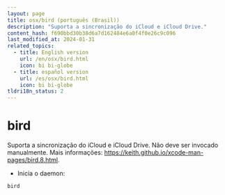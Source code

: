 ```yaml
---
layout: page
title: osx/bird (português (Brasil))
description: "Suporta a sincronização do iCloud e iCloud Drive."
content_hash: f690bbd30b38d6a7d162484e6a0f4f0e26c9c096
last_modified_at: 2024-01-31
related_topics:
  - title: English version
    url: /en/osx/bird.html
    icon: bi bi-globe
  - title: español version
    url: /es/osx/bird.html
    icon: bi bi-globe
tldri18n_status: 2
---
```

# bird

Suporta a sincronização do iCloud e iCloud Drive.
Não deve ser invocado manualmente.
Mais informações: <https://keith.github.io/xcode-man-pages/bird.8.html>.

- Inicia o daemon:

`bird`
